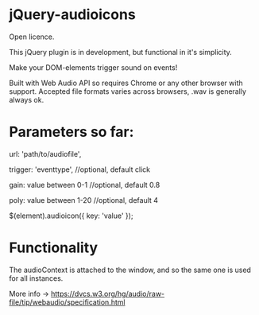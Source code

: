 jQuery-audioicons
=================

Open licence.


This jQuery plugin is in development, but functional in it's simplicity.

Make your DOM-elements trigger sound on events!

Built with Web Audio API so requires Chrome or any other browser with support.
Accepted file formats varies across browsers, .wav is generally always ok.


Parameters so far:
=================

url: 'path/to/audiofile',

trigger: 'eventtype', //optional, default click

gain: value between 0-1 //optional, default 0.8

poly: value between 1-20 //optional, default 4

$(element).audioicon({
key: 'value'
});

Functionality
=================

The audioContext is attached to the window, and so the same one is used for all instances.

More info -> https://dvcs.w3.org/hg/audio/raw-file/tip/webaudio/specification.html
